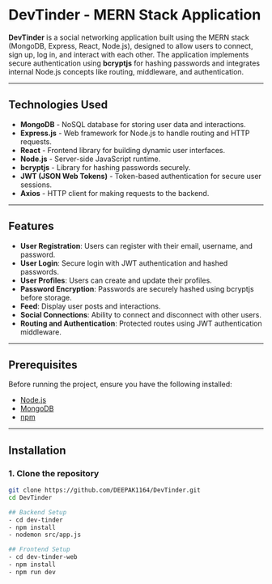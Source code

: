 # DevTinder - MERN Stack Application

**DevTinder** is a social networking application built using the MERN stack (MongoDB, Express, React, Node.js), designed to allow users to connect, sign up, log in, and interact with each other. The application implements secure authentication using **bcryptjs** for hashing passwords and integrates internal Node.js concepts like routing, middleware, and authentication.

---

## Technologies Used

- **MongoDB** - NoSQL database for storing user data and interactions.
- **Express.js** - Web framework for Node.js to handle routing and HTTP requests.
- **React** - Frontend library for building dynamic user interfaces.
- **Node.js** - Server-side JavaScript runtime.
- **bcryptjs** - Library for hashing passwords securely.
- **JWT (JSON Web Tokens)** - Token-based authentication for secure user sessions.
- **Axios** - HTTP client for making requests to the backend.

---

## Features

- **User Registration**: Users can register with their email, username, and password.
- **User Login**: Secure login with JWT authentication and hashed passwords.
- **User Profiles**: Users can create and update their profiles.
- **Password Encryption**: Passwords are securely hashed using bcryptjs before storage.
- **Feed**: Display user posts and interactions.
- **Social Connections**: Ability to connect and disconnect with other users.
- **Routing and Authentication**: Protected routes using JWT authentication middleware.

---

## Prerequisites

Before running the project, ensure you have the following installed:

- [Node.js](https://nodejs.org/)
- [MongoDB](https://www.mongodb.com/)
- [npm](https://www.npmjs.com/)

---

## Installation

### 1. Clone the repository
```bash
git clone https://github.com/DEEPAK1164/DevTinder.git
cd DevTinder

## Backend Setup
- cd dev-tinder
- npm install
- nodemon src/app.js

## Frontend Setup
- cd dev-tinder-web
- npm install
- npm run dev



